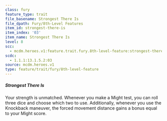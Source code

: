 ```yaml
---
class: fury
feature_type: trait
file_basename: Strongest There Is
file_dpath: Fury/8th-Level Features
item_id: strongest-there-is
item_index: '03'
item_name: Strongest There Is
level: 8
scc:
  - mcdm.heroes.v1:feature.trait.fury.8th-level-feature:strongest-there-is
scdc:
  - 1.1.1:13.1.5.2:03
source: mcdm.heroes.v1
type: feature/trait/fury/8th-level-feature
---
```


##### Strongest There Is

Your strength is unmatched. Whenever you make a Might test, you can roll three dice and choose which two to use. Additionally, whenever you use the Knockback maneuver, the forced movement distance gains a bonus equal to your Might score.
